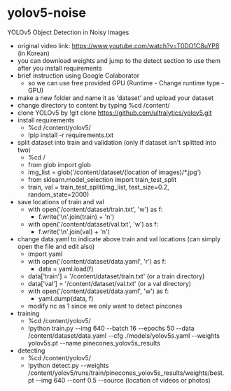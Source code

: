 # yolov5-noise
YOLOv5 Object Detection in Noisy Images
* original video link: https://www.youtube.com/watch?v=T0DO1C8uYP8 (in Korean)
* you can download weights and jump to the detect section to use them after you install requirements
* brief instruction using Google Colaborator
  * so we can use free provided GPU (Runtime - Change runtime type - GPU) 
* make a new folder and name it as 'dataset' and upload your dataset
* change directory to content by typing %cd /content/
* clone YOLOv5 by !git clone https://github.com/ultralytics/yolov5.git
* install requirements
  * %cd /content/yolov5/
  * !pip install -r requirements.txt
* split dataset into train and validation (only if dataset isn't splitted into two)
  * %cd /
  * from glob import glob
  * img_list = glob('/content/dataset/(location of images)/*.jpg')
  * from sklearn.model_selection import train_test_split
  * train, val = train_test_split(img_list, test_size=0.2, random_state=2000)
* save locations of train and val
  * with open('/content/dataset/train.txt', 'w') as f:
    * f.write('\n'.join(train) + 'n')
  * with open('/content/dataset/val.txt', 'w') as f:
    * f.write('\n'.join(val) + 'n')
* change data.yaml to indicate above train and val locations (can simply open the file and edit also)
  * import yaml
  * with open('/content/dataset/data.yaml', 'r') as f:
    * data = yaml.load(f)
  * data['train'] = '/content/dataset/train.txt' (or a train directory)
  * data['val'] = '/content/dataset/val.txt' (or a val directory)
  * with open('/content/dataset/data.yaml', 'w') as f:
    * yaml.dump(data, f)
  * modify nc as 1 since we only want to detect pincones
* training
  * %cd /content/yolov5/
  * !python train.py --img 640 --batch 16 --epochs 50 --data /content/dataset/data.yaml --cfg ./models/yolov5s.yaml --weights yolov5s.pt --name pinecones_yolov5s_results
* detecting
  * %cd /content/yolov5/
  * !python detect.py --weights /content/yolov5/runs/train/pinecones_yolov5s_results/weights/best.pt --img 640 --conf 0.5 --source (location of videos or photos)
